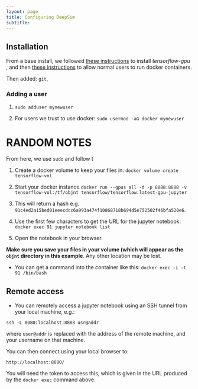 ```yaml
---
layout: page
title: Configuring DeepSim
subtitle: 
---
```


## Installation

From a base install, we followed [these instructions](https://docs.nvidia.com/datacenter/cloud-native/container-toolkit/install-guide.html#docker) to install _tensorflow-gpu_ , and then [these instructions](https://docs.docker.com/engine/install/linux-postinstall/) to allow normal users to run docker containers. 

Then added: `git`, 

### Adding a user

1. `sudo adduser mynewuser`

1. For users we trust to use docker: `sudo usermod -aG docker mynewuser`


# RANDOM NOTES

From here, we use `sudo` and follow t

1. Create a docker volume to keep your files in: `docker volume create tensorflow-vol`

1. Start your docker instance `docker run --gpus all -d -p 8888:8888 -v tensorflow-vol:/tf/objnt tensorflow/tensorflow:latest-gpu-jupyter`

1. This will return a hash e.g. `91c4ed2a15bed01eeecdcc6a993a474f10868718b694d5e752502f46bfa520e6`.

1. Use the first few characters to get the URL for the jupyter notebook: `docker exec 91 jupyter notebook list`

1. Open the notebook in your browser.

**Make sure you save your files in your volume (which will appear as the `objnt` directory in this example**. Any other location may be lost. 

- You can get a command into the container like this: `docker exec -i -t 91 /bin/bash`

## Remote access

- You can remotely access a jupyter notebook using an SSH tunnel from your local machine, e.g.:

`ssh -L 8080:localhost:8888 usr@addr`

where `user@addr` is replaced with the address of the remote machine, and your username on that machine.

You can then connect using your local browser to:

`http://localhost:8080/` 

You will need the token to access this, which is given in the URL produced by the `docker exec` command above.


